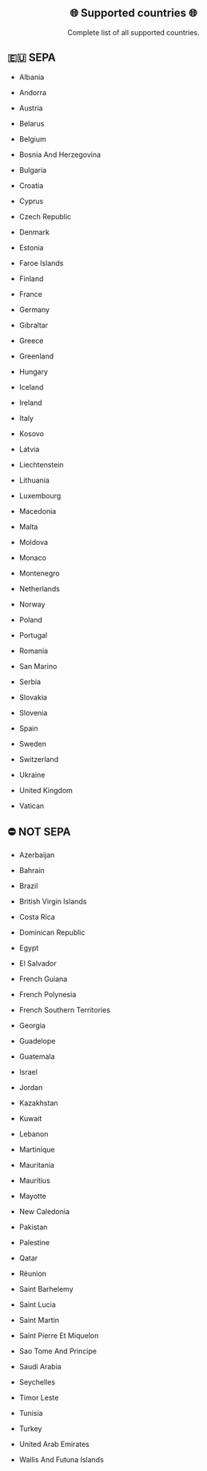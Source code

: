 <h2 align="center">
    🌐 Supported countries 🌐
</h2>
<p align="center">
Complete list of all supported countries.
</p>

## 🇪🇺 SEPA

* Albania

* Andorra

* Austria

* Belarus

* Belgium

* Bosnia And Herzegovina

* Bulgaria

* Croatia

* Cyprus

* Czech Republic

* Denmark

* Estonia

* Faroe Islands

* Finland

* France

* Germany

* Gibraltar

* Greece

* Greenland

* Hungary

* Iceland

* Ireland

* Italy

* Kosovo

* Latvia

* Liechtenstein

* Lithuania

* Luxembourg

* Macedonia

* Malta

* Moldova

* Monaco

* Montenegro

* Netherlands

* Norway

* Poland

* Portugal

* Romania

* San Marino

* Serbia

* Slovakia

* Slovenia

* Spain

* Sweden

* Switzerland

* Ukraine

* United Kingdom

* Vatican


## ⛔ NOT SEPA

* Azerbaijan

* Bahrain

* Brazil

* British Virgin Islands

* Costa Rica

* Dominican Republic

* Egypt

* El Salvador

* French Guiana

* French Polynesia

* French Southern Territories

* Georgia

* Guadelope

* Guatemala

* Israel

* Jordan

* Kazakhstan

* Kuwait

* Lebanon

* Martinique

* Mauritania

* Mauritius

* Mayotte

* New Caledonia

* Pakistan

* Palestine

* Qatar

* Rèunion

* Saint Barhelemy

* Saint Lucia

* Saint Martin

* Saint Pierre Et Miquelon

* Sao Tome And Principe

* Saudi Arabia

* Seychelles

* Timor Leste

* Tunisia

* Turkey

* United Arab Emirates

* Wallis And Futuna Islands
